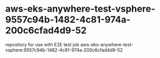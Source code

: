 # aws-eks-anywhere-test-vsphere-9557c94b-1482-4c81-974a-200c6cfad4d9-52
repository for use with E2E test job aws-eks-anywhere-test-vsphere:9557c94b-1482-4c81-974a-200c6cfad4d9-52
